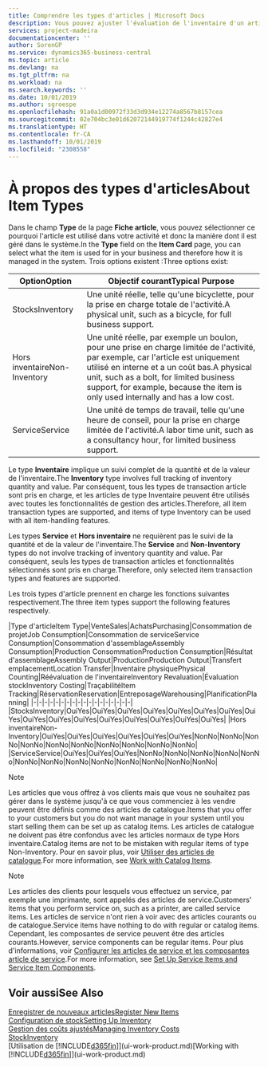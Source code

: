 ```yaml
---
title: Comprendre les types d'articles | Microsoft Docs
description: Vous pouvez ajuster l'évaluation de l'inventaire d'un article à l'aide des méthodes FIFO ou d'évaluation coût moyen, par exemple, lorsque les coûts article sont modifiés pour des motifs autres que les transactions.
services: project-madeira
documentationcenter: ''
author: SorenGP
ms.service: dynamics365-business-central
ms.topic: article
ms.devlang: na
ms.tgt_pltfrm: na
ms.workload: na
ms.search.keywords: ''
ms.date: 10/01/2019
ms.author: sgroespe
ms.openlocfilehash: 91a0a1d00972f33d3d934e12274a8567b8157cea
ms.sourcegitcommit: 02e704bc3e01d62072144919774f1244c42827e4
ms.translationtype: HT
ms.contentlocale: fr-CA
ms.lasthandoff: 10/01/2019
ms.locfileid: "2308558"
---
```

# <a name="about-item-types"></a><span data-ttu-id="c69b4-103">À propos des types d'articles</span><span class="sxs-lookup"><span data-stu-id="c69b4-103">About Item Types</span></span>
<span data-ttu-id="c69b4-104">Dans le champ **Type** de la page **Fiche article**, vous pouvez sélectionner ce pourquoi l'article est utilisé dans votre activité et donc la manière dont il est géré dans le système.</span><span class="sxs-lookup"><span data-stu-id="c69b4-104">In the **Type** field on the **Item Card** page, you can select what the item is used for in your business and therefore how it is managed in the system.</span></span> <span data-ttu-id="c69b4-105">Trois options existent :</span><span class="sxs-lookup"><span data-stu-id="c69b4-105">Three options exist:</span></span>

|<span data-ttu-id="c69b4-106">Option</span><span class="sxs-lookup"><span data-stu-id="c69b4-106">Option</span></span>|<span data-ttu-id="c69b4-107">Objectif courant</span><span class="sxs-lookup"><span data-stu-id="c69b4-107">Typical Purpose</span></span>|
|------|-----------|
|<span data-ttu-id="c69b4-108">Stocks</span><span class="sxs-lookup"><span data-stu-id="c69b4-108">Inventory</span></span>|<span data-ttu-id="c69b4-109">Une unité réelle, telle qu'une bicyclette, pour la prise en charge totale de l'activité.</span><span class="sxs-lookup"><span data-stu-id="c69b4-109">A physical unit, such as a bicycle, for full business support.</span></span>|
|<span data-ttu-id="c69b4-110">Hors inventaire</span><span class="sxs-lookup"><span data-stu-id="c69b4-110">Non-Inventory</span></span>|<span data-ttu-id="c69b4-111">Une unité réelle, par exemple un boulon, pour une prise en charge limitée de l'activité, par exemple, car l'article est uniquement utilisé en interne et a un coût bas.</span><span class="sxs-lookup"><span data-stu-id="c69b4-111">A physical unit, such as a bolt, for limited business support, for example, because the item is only used internally and has a low cost.</span></span>|
|<span data-ttu-id="c69b4-112">Service</span><span class="sxs-lookup"><span data-stu-id="c69b4-112">Service</span></span>|<span data-ttu-id="c69b4-113">Une unité de temps de travail, telle qu'une heure de conseil, pour la prise en charge limitée de l'activité.</span><span class="sxs-lookup"><span data-stu-id="c69b4-113">A labor time unit, such as a consultancy hour, for limited business support.</span></span>|

<span data-ttu-id="c69b4-114">Le type **Inventaire** implique un suivi complet de la quantité et de la valeur de l'inventaire.</span><span class="sxs-lookup"><span data-stu-id="c69b4-114">The **Inventory** type involves full tracking of inventory quantity and value.</span></span> <span data-ttu-id="c69b4-115">Par conséquent, tous les types de transaction article sont pris en charge, et les articles de type Inventaire peuvent être utilisés avec toutes les fonctionnalités de gestion des articles.</span><span class="sxs-lookup"><span data-stu-id="c69b4-115">Therefore, all item transaction types are supported, and items of type Inventory can be used with all item-handling features.</span></span>

<span data-ttu-id="c69b4-116">Les types **Service** et **Hors inventaire** ne requièrent pas le suivi de la quantité et de la valeur de l'inventaire.</span><span class="sxs-lookup"><span data-stu-id="c69b4-116">The **Service** and **Non-Inventory** types do not involve tracking of inventory quantity and value.</span></span> <span data-ttu-id="c69b4-117">Par conséquent, seuls les types de transaction articles et fonctionnalités sélectionnés sont pris en charge.</span><span class="sxs-lookup"><span data-stu-id="c69b4-117">Therefore, only selected item transaction types and features are supported.</span></span>

<span data-ttu-id="c69b4-118">Les trois types d'article prennent en charge les fonctions suivantes respectivement.</span><span class="sxs-lookup"><span data-stu-id="c69b4-118">The three item types support the following features respectively.</span></span>

|<span data-ttu-id="c69b4-119">Type d'article</span><span class="sxs-lookup"><span data-stu-id="c69b4-119">Item Type</span></span>|<span data-ttu-id="c69b4-120">Vente</span><span class="sxs-lookup"><span data-stu-id="c69b4-120">Sales</span></span>|<span data-ttu-id="c69b4-121">Achats</span><span class="sxs-lookup"><span data-stu-id="c69b4-121">Purchasing</span></span>|<span data-ttu-id="c69b4-122">Consommation de projet</span><span class="sxs-lookup"><span data-stu-id="c69b4-122">Job Consumption</span></span>|<span data-ttu-id="c69b4-123">Consommation de service</span><span class="sxs-lookup"><span data-stu-id="c69b4-123">Service Consumption</span></span>|<span data-ttu-id="c69b4-124">Consommation d'assemblage</span><span class="sxs-lookup"><span data-stu-id="c69b4-124">Assembly Consumption</span></span>|<span data-ttu-id="c69b4-125">Production Consommation</span><span class="sxs-lookup"><span data-stu-id="c69b4-125">Production Consumption</span></span>|<span data-ttu-id="c69b4-126">Résultat d'assemblage</span><span class="sxs-lookup"><span data-stu-id="c69b4-126">Assembly Output</span></span>|<span data-ttu-id="c69b4-127">Production</span><span class="sxs-lookup"><span data-stu-id="c69b4-127">Production Output</span></span>|<span data-ttu-id="c69b4-128">Transfert emplacement</span><span class="sxs-lookup"><span data-stu-id="c69b4-128">Location Transfer</span></span>|<span data-ttu-id="c69b4-129">Inventaire physique</span><span class="sxs-lookup"><span data-stu-id="c69b4-129">Physical Counting</span></span>|<span data-ttu-id="c69b4-130">Réévaluation de l'inventaire</span><span class="sxs-lookup"><span data-stu-id="c69b4-130">Inventory Revaluation</span></span>|<span data-ttu-id="c69b4-131">Évaluation stock</span><span class="sxs-lookup"><span data-stu-id="c69b4-131">Inventory Costing</span></span>|<span data-ttu-id="c69b4-132">Traçabilité</span><span class="sxs-lookup"><span data-stu-id="c69b4-132">Item Tracking</span></span>|<span data-ttu-id="c69b4-133">Réservation</span><span class="sxs-lookup"><span data-stu-id="c69b4-133">Reservation</span></span>|<span data-ttu-id="c69b4-134">Entreposage</span><span class="sxs-lookup"><span data-stu-id="c69b4-134">Warehousing</span></span>|<span data-ttu-id="c69b4-135">Planification</span><span class="sxs-lookup"><span data-stu-id="c69b4-135">Planning</span></span>|
|-|-|-|-|-|-|-|-|-|-|-|-|-|-|-|-|-|-|
|<span data-ttu-id="c69b4-136">Stocks</span><span class="sxs-lookup"><span data-stu-id="c69b4-136">Inventory</span></span>|<span data-ttu-id="c69b4-137">Oui</span><span class="sxs-lookup"><span data-stu-id="c69b4-137">Yes</span></span>|<span data-ttu-id="c69b4-138">Oui</span><span class="sxs-lookup"><span data-stu-id="c69b4-138">Yes</span></span>|<span data-ttu-id="c69b4-139">Oui</span><span class="sxs-lookup"><span data-stu-id="c69b4-139">Yes</span></span>|<span data-ttu-id="c69b4-140">Oui</span><span class="sxs-lookup"><span data-stu-id="c69b4-140">Yes</span></span>|<span data-ttu-id="c69b4-141">Oui</span><span class="sxs-lookup"><span data-stu-id="c69b4-141">Yes</span></span>|<span data-ttu-id="c69b4-142">Oui</span><span class="sxs-lookup"><span data-stu-id="c69b4-142">Yes</span></span>|<span data-ttu-id="c69b4-143">Oui</span><span class="sxs-lookup"><span data-stu-id="c69b4-143">Yes</span></span>|<span data-ttu-id="c69b4-144">Oui</span><span class="sxs-lookup"><span data-stu-id="c69b4-144">Yes</span></span>|<span data-ttu-id="c69b4-145">Oui</span><span class="sxs-lookup"><span data-stu-id="c69b4-145">Yes</span></span>|<span data-ttu-id="c69b4-146">Oui</span><span class="sxs-lookup"><span data-stu-id="c69b4-146">Yes</span></span>|<span data-ttu-id="c69b4-147">Oui</span><span class="sxs-lookup"><span data-stu-id="c69b4-147">Yes</span></span>|<span data-ttu-id="c69b4-148">Oui</span><span class="sxs-lookup"><span data-stu-id="c69b4-148">Yes</span></span>|<span data-ttu-id="c69b4-149">Oui</span><span class="sxs-lookup"><span data-stu-id="c69b4-149">Yes</span></span>|<span data-ttu-id="c69b4-150">Oui</span><span class="sxs-lookup"><span data-stu-id="c69b4-150">Yes</span></span>|<span data-ttu-id="c69b4-151">Oui</span><span class="sxs-lookup"><span data-stu-id="c69b4-151">Yes</span></span>|<span data-ttu-id="c69b4-152">Oui</span><span class="sxs-lookup"><span data-stu-id="c69b4-152">Yes</span></span>|
|<span data-ttu-id="c69b4-153">Hors inventaire</span><span class="sxs-lookup"><span data-stu-id="c69b4-153">Non-Inventory</span></span>|<span data-ttu-id="c69b4-154">Oui</span><span class="sxs-lookup"><span data-stu-id="c69b4-154">Yes</span></span>|<span data-ttu-id="c69b4-155">Oui</span><span class="sxs-lookup"><span data-stu-id="c69b4-155">Yes</span></span>|<span data-ttu-id="c69b4-156">Oui</span><span class="sxs-lookup"><span data-stu-id="c69b4-156">Yes</span></span>|<span data-ttu-id="c69b4-157">Oui</span><span class="sxs-lookup"><span data-stu-id="c69b4-157">Yes</span></span>|<span data-ttu-id="c69b4-158">Oui</span><span class="sxs-lookup"><span data-stu-id="c69b4-158">Yes</span></span>|<span data-ttu-id="c69b4-159">Oui</span><span class="sxs-lookup"><span data-stu-id="c69b4-159">Yes</span></span>|<span data-ttu-id="c69b4-160">Non</span><span class="sxs-lookup"><span data-stu-id="c69b4-160">No</span></span>|<span data-ttu-id="c69b4-161">Non</span><span class="sxs-lookup"><span data-stu-id="c69b4-161">No</span></span>|<span data-ttu-id="c69b4-162">Non</span><span class="sxs-lookup"><span data-stu-id="c69b4-162">No</span></span>|<span data-ttu-id="c69b4-163">Non</span><span class="sxs-lookup"><span data-stu-id="c69b4-163">No</span></span>|<span data-ttu-id="c69b4-164">Non</span><span class="sxs-lookup"><span data-stu-id="c69b4-164">No</span></span>|<span data-ttu-id="c69b4-165">Non</span><span class="sxs-lookup"><span data-stu-id="c69b4-165">No</span></span>|<span data-ttu-id="c69b4-166">Non</span><span class="sxs-lookup"><span data-stu-id="c69b4-166">No</span></span>|<span data-ttu-id="c69b4-167">Non</span><span class="sxs-lookup"><span data-stu-id="c69b4-167">No</span></span>|<span data-ttu-id="c69b4-168">Non</span><span class="sxs-lookup"><span data-stu-id="c69b4-168">No</span></span>|<span data-ttu-id="c69b4-169">Non</span><span class="sxs-lookup"><span data-stu-id="c69b4-169">No</span></span>|
|<span data-ttu-id="c69b4-170">Service</span><span class="sxs-lookup"><span data-stu-id="c69b4-170">Service</span></span>|<span data-ttu-id="c69b4-171">Oui</span><span class="sxs-lookup"><span data-stu-id="c69b4-171">Yes</span></span>|<span data-ttu-id="c69b4-172">Oui</span><span class="sxs-lookup"><span data-stu-id="c69b4-172">Yes</span></span>|<span data-ttu-id="c69b4-173">Oui</span><span class="sxs-lookup"><span data-stu-id="c69b4-173">Yes</span></span>|<span data-ttu-id="c69b4-174">Non</span><span class="sxs-lookup"><span data-stu-id="c69b4-174">No</span></span>|<span data-ttu-id="c69b4-175">Non</span><span class="sxs-lookup"><span data-stu-id="c69b4-175">No</span></span>|<span data-ttu-id="c69b4-176">Non</span><span class="sxs-lookup"><span data-stu-id="c69b4-176">No</span></span>|<span data-ttu-id="c69b4-177">Non</span><span class="sxs-lookup"><span data-stu-id="c69b4-177">No</span></span>|<span data-ttu-id="c69b4-178">Non</span><span class="sxs-lookup"><span data-stu-id="c69b4-178">No</span></span>|<span data-ttu-id="c69b4-179">Non</span><span class="sxs-lookup"><span data-stu-id="c69b4-179">No</span></span>|<span data-ttu-id="c69b4-180">Non</span><span class="sxs-lookup"><span data-stu-id="c69b4-180">No</span></span>|<span data-ttu-id="c69b4-181">Non</span><span class="sxs-lookup"><span data-stu-id="c69b4-181">No</span></span>|<span data-ttu-id="c69b4-182">Non</span><span class="sxs-lookup"><span data-stu-id="c69b4-182">No</span></span>|<span data-ttu-id="c69b4-183">Non</span><span class="sxs-lookup"><span data-stu-id="c69b4-183">No</span></span>|<span data-ttu-id="c69b4-184">Non</span><span class="sxs-lookup"><span data-stu-id="c69b4-184">No</span></span>|<span data-ttu-id="c69b4-185">Non</span><span class="sxs-lookup"><span data-stu-id="c69b4-185">No</span></span>|<span data-ttu-id="c69b4-186">Non</span><span class="sxs-lookup"><span data-stu-id="c69b4-186">No</span></span>|

> [!NOTE]
> <span data-ttu-id="c69b4-187">Les articles que vous offrez à vos clients mais que vous ne souhaitez pas gérer dans le système jusqu'à ce que vous commenciez à les vendre peuvent être définis comme des articles de catalogue.</span><span class="sxs-lookup"><span data-stu-id="c69b4-187">Items that you offer to your customers but you do not want manage in your system until you start selling them can be set up as catalog items.</span></span> <span data-ttu-id="c69b4-188">Les articles de catalogue ne doivent pas être confondus avec les articles normaux de type Hors inventaire.</span><span class="sxs-lookup"><span data-stu-id="c69b4-188">Catalog items are not to be mistaken with regular items of type Non-Inventory.</span></span> <span data-ttu-id="c69b4-189">Pour en savoir plus, voir [Utiliser des articles de catalogue](inventory-how-work-nonstock-items.md).</span><span class="sxs-lookup"><span data-stu-id="c69b4-189">For more information, see [Work with Catalog Items](inventory-how-work-nonstock-items.md).</span></span>

> [!NOTE]
> <span data-ttu-id="c69b4-190">Les articles des clients pour lesquels vous effectuez un service, par exemple une imprimante, sont appelés des articles de service.</span><span class="sxs-lookup"><span data-stu-id="c69b4-190">Customers' items that you perform service on, such as a printer, are called service items.</span></span> <span data-ttu-id="c69b4-191">Les articles de service n'ont rien à voir avec des articles courants ou de catalogue.</span><span class="sxs-lookup"><span data-stu-id="c69b4-191">Service items have nothing to do with regular or catalog items.</span></span> <span data-ttu-id="c69b4-192">Cependant, les composantes de service peuvent être des articles courants.</span><span class="sxs-lookup"><span data-stu-id="c69b4-192">However, service components can be regular items.</span></span> <span data-ttu-id="c69b4-193">Pour plus d'informations, voir [Configurer les articles de service et les composantes article de service](service-how-setup-service-items.md).</span><span class="sxs-lookup"><span data-stu-id="c69b4-193">For more information, see [Set Up Service Items and Service Item Components](service-how-setup-service-items.md).</span></span>

## <a name="see-also"></a><span data-ttu-id="c69b4-194">Voir aussi</span><span class="sxs-lookup"><span data-stu-id="c69b4-194">See Also</span></span>
[<span data-ttu-id="c69b4-195">Enregistrer de nouveaux articles</span><span class="sxs-lookup"><span data-stu-id="c69b4-195">Register New Items</span></span>](inventory-how-register-new-items.md)  
[<span data-ttu-id="c69b4-196">Configuration de stock</span><span class="sxs-lookup"><span data-stu-id="c69b4-196">Setting Up Inventory</span></span>](inventory-setup-inventory.md)  
[<span data-ttu-id="c69b4-197">Gestion des coûts ajustés</span><span class="sxs-lookup"><span data-stu-id="c69b4-197">Managing Inventory Costs</span></span>](finance-manage-inventory-costs.md)  
[<span data-ttu-id="c69b4-198">Stock</span><span class="sxs-lookup"><span data-stu-id="c69b4-198">Inventory</span></span>](inventory-manage-inventory.md)  
<span data-ttu-id="c69b4-199">[Utilisation de [!INCLUDE[d365fin](includes/d365fin_md.md)]](ui-work-product.md)</span><span class="sxs-lookup"><span data-stu-id="c69b4-199">[Working with [!INCLUDE[d365fin](includes/d365fin_md.md)]](ui-work-product.md)</span></span>

